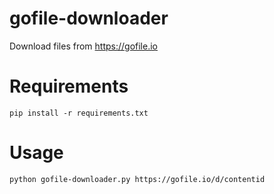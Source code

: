# gofile-downloader
Download files from https://gofile.io

# Requirements
```
pip install -r requirements.txt
```

# Usage
```
python gofile-downloader.py https://gofile.io/d/contentid
```

